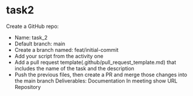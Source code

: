 ﻿# task2
Create a GitHub repo:
- Name: task_2
- Default branch: main
- Create a branch named: feat/initial-commit
- Add your script from the activity one
- Add a pull request template(.github/pull_request_template.md) that includes the name of the task and the description
- Push the previous files, then create a PR and merge those changes into the main branch
Deliverables:
Documentation
In meeting show URL Repository
